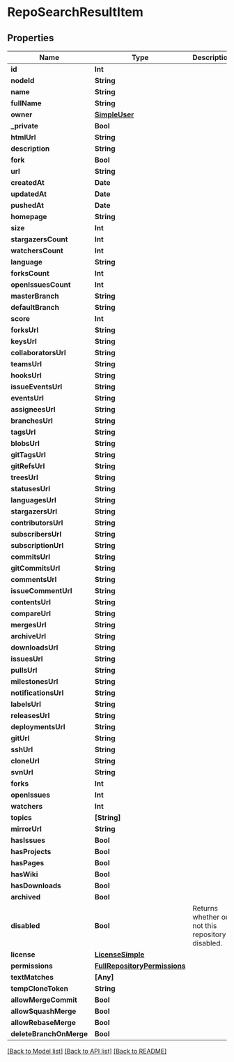 # RepoSearchResultItem

## Properties
Name | Type | Description | Notes
------------ | ------------- | ------------- | -------------
**id** | **Int** |  | 
**nodeId** | **String** |  | 
**name** | **String** |  | 
**fullName** | **String** |  | 
**owner** | [**SimpleUser**](SimpleUser.md) |  | 
**_private** | **Bool** |  | 
**htmlUrl** | **String** |  | 
**description** | **String** |  | 
**fork** | **Bool** |  | 
**url** | **String** |  | 
**createdAt** | **Date** |  | 
**updatedAt** | **Date** |  | 
**pushedAt** | **Date** |  | 
**homepage** | **String** |  | 
**size** | **Int** |  | 
**stargazersCount** | **Int** |  | 
**watchersCount** | **Int** |  | 
**language** | **String** |  | 
**forksCount** | **Int** |  | 
**openIssuesCount** | **Int** |  | 
**masterBranch** | **String** |  | [optional] 
**defaultBranch** | **String** |  | 
**score** | **Int** |  | 
**forksUrl** | **String** |  | 
**keysUrl** | **String** |  | 
**collaboratorsUrl** | **String** |  | 
**teamsUrl** | **String** |  | 
**hooksUrl** | **String** |  | 
**issueEventsUrl** | **String** |  | 
**eventsUrl** | **String** |  | 
**assigneesUrl** | **String** |  | 
**branchesUrl** | **String** |  | 
**tagsUrl** | **String** |  | 
**blobsUrl** | **String** |  | 
**gitTagsUrl** | **String** |  | 
**gitRefsUrl** | **String** |  | 
**treesUrl** | **String** |  | 
**statusesUrl** | **String** |  | 
**languagesUrl** | **String** |  | 
**stargazersUrl** | **String** |  | 
**contributorsUrl** | **String** |  | 
**subscribersUrl** | **String** |  | 
**subscriptionUrl** | **String** |  | 
**commitsUrl** | **String** |  | 
**gitCommitsUrl** | **String** |  | 
**commentsUrl** | **String** |  | 
**issueCommentUrl** | **String** |  | 
**contentsUrl** | **String** |  | 
**compareUrl** | **String** |  | 
**mergesUrl** | **String** |  | 
**archiveUrl** | **String** |  | 
**downloadsUrl** | **String** |  | 
**issuesUrl** | **String** |  | 
**pullsUrl** | **String** |  | 
**milestonesUrl** | **String** |  | 
**notificationsUrl** | **String** |  | 
**labelsUrl** | **String** |  | 
**releasesUrl** | **String** |  | 
**deploymentsUrl** | **String** |  | 
**gitUrl** | **String** |  | 
**sshUrl** | **String** |  | 
**cloneUrl** | **String** |  | 
**svnUrl** | **String** |  | 
**forks** | **Int** |  | 
**openIssues** | **Int** |  | 
**watchers** | **Int** |  | 
**topics** | **[String]** |  | [optional] 
**mirrorUrl** | **String** |  | 
**hasIssues** | **Bool** |  | 
**hasProjects** | **Bool** |  | 
**hasPages** | **Bool** |  | 
**hasWiki** | **Bool** |  | 
**hasDownloads** | **Bool** |  | 
**archived** | **Bool** |  | 
**disabled** | **Bool** | Returns whether or not this repository disabled. | 
**license** | [**LicenseSimple**](LicenseSimple.md) |  | 
**permissions** | [**FullRepositoryPermissions**](FullRepositoryPermissions.md) |  | [optional] 
**textMatches** | **[Any]** |  | [optional] 
**tempCloneToken** | **String** |  | [optional] 
**allowMergeCommit** | **Bool** |  | [optional] 
**allowSquashMerge** | **Bool** |  | [optional] 
**allowRebaseMerge** | **Bool** |  | [optional] 
**deleteBranchOnMerge** | **Bool** |  | [optional] 

[[Back to Model list]](../README.md#documentation-for-models) [[Back to API list]](../README.md#documentation-for-api-endpoints) [[Back to README]](../README.md)


